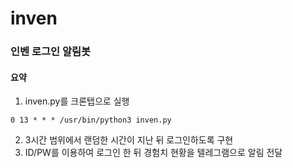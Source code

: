 # inven

### 인벤 로그인 알림봇

#### 요약

1. inven.py를 크론탭으로 실행
```
0 13 * * * /usr/bin/python3 inven.py
```
2. 3시간 범위에서 랜덤한 시간이 지난 뒤 로그인하도록 구현
3. ID/PW를 이용하여 로그인 한 뒤 경험치 현황을 텔레그램으로 알림 전달